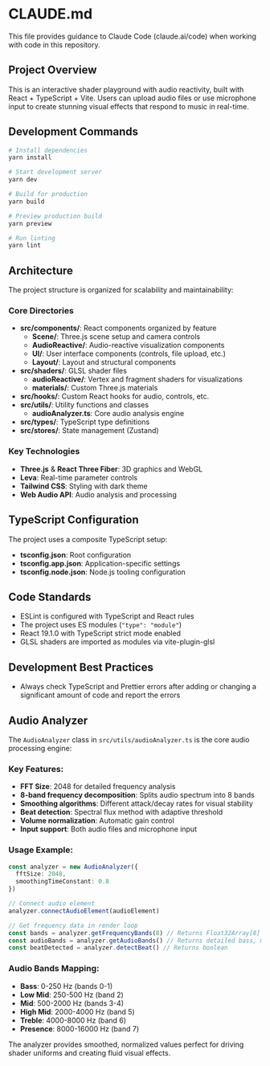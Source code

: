 # CLAUDE.md

This file provides guidance to Claude Code (claude.ai/code) when working with code in this repository.

## Project Overview

This is an interactive shader playground with audio reactivity, built with React + TypeScript + Vite. Users can upload audio files or use microphone input to create stunning visual effects that respond to music in real-time.

## Development Commands

```bash
# Install dependencies
yarn install

# Start development server
yarn dev

# Build for production
yarn build

# Preview production build
yarn preview

# Run linting
yarn lint
```

## Architecture

The project structure is organized for scalability and maintainability:

### Core Directories
- **src/components/**: React components organized by feature
  - **Scene/**: Three.js scene setup and camera controls
  - **AudioReactive/**: Audio-reactive visualization components
  - **UI/**: User interface components (controls, file upload, etc.)
  - **Layout/**: Layout and structural components
- **src/shaders/**: GLSL shader files
  - **audioReactive/**: Vertex and fragment shaders for visualizations
  - **materials/**: Custom Three.js materials
- **src/hooks/**: Custom React hooks for audio, controls, etc.
- **src/utils/**: Utility functions and classes
  - **audioAnalyzer.ts**: Core audio analysis engine
- **src/types/**: TypeScript type definitions
- **src/stores/**: State management (Zustand)

### Key Technologies
- **Three.js** & **React Three Fiber**: 3D graphics and WebGL
- **Leva**: Real-time parameter controls
- **Tailwind CSS**: Styling with dark theme
- **Web Audio API**: Audio analysis and processing

## TypeScript Configuration

The project uses a composite TypeScript setup:
- **tsconfig.json**: Root configuration
- **tsconfig.app.json**: Application-specific settings
- **tsconfig.node.json**: Node.js tooling configuration

## Code Standards

- ESLint is configured with TypeScript and React rules
- The project uses ES modules (`"type": "module"`)
- React 19.1.0 with TypeScript strict mode enabled
- GLSL shaders are imported as modules via vite-plugin-glsl

## Development Best Practices

- Always check TypeScript and Prettier errors after adding or changing a significant amount of code and report the errors

## Audio Analyzer

The `AudioAnalyzer` class in `src/utils/audioAnalyzer.ts` is the core audio processing engine:

### Key Features:
- **FFT Size**: 2048 for detailed frequency analysis
- **8-band frequency decomposition**: Splits audio spectrum into 8 bands
- **Smoothing algorithms**: Different attack/decay rates for visual stability
- **Beat detection**: Spectral flux method with adaptive threshold
- **Volume normalization**: Automatic gain control
- **Input support**: Both audio files and microphone input

### Usage Example:
```typescript
const analyzer = new AudioAnalyzer({
  fftSize: 2048,
  smoothingTimeConstant: 0.8
})

// Connect audio element
analyzer.connectAudioElement(audioElement)

// Get frequency data in render loop
const bands = analyzer.getFrequencyBands(8) // Returns Float32Array[8] with values 0-1
const audioBands = analyzer.getAudioBands() // Returns detailed bass, mid, treble values
const beatDetected = analyzer.detectBeat() // Returns boolean
```

### Audio Bands Mapping:
- **Bass**: 0-250 Hz (bands 0-1)
- **Low Mid**: 250-500 Hz (band 2)
- **Mid**: 500-2000 Hz (bands 3-4)
- **High Mid**: 2000-4000 Hz (band 5)
- **Treble**: 4000-8000 Hz (band 6)
- **Presence**: 8000-16000 Hz (band 7)

The analyzer provides smoothed, normalized values perfect for driving shader uniforms and creating fluid visual effects.